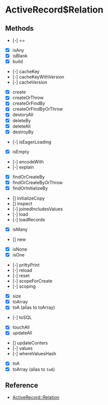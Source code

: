 # ActiveRecord$Relation

## Methods

- [-] ==
- [x] isAny
- [x] isBlank
- [x] build
- [-] cacheKey
- [-] cacheKeyWithVersion
- [-] cacheVersion
- [x] create
- [x] createOrThrow
- [x] createOrFindBy
- [x] createOrFindByOrThrow
- [x] destoryAll
- [x] deleteBy
- [x] deleteAll
- [x] destroyBy
- [-] isEagerLoading
- [x] isEmpty
- [-] encodeWith
- [-] explain
- [x] findOrCreateBy
- [x] findOrCreateByOrThrow
- [x] findOrInitializeBy
- [] initializeCopy
- [] inspect
- [-] joinedIncludesValues
- [-] load
- [-] loadRecords
- [x] isMany
- [] new
- [x] isNone
- [x] isOne
- [-] prittyPrint
- [-] reload
- [-] reset
- [-] scopeForCreate
- [-] scoping
- [x] size
- [x] toArray
- [x] toA (alias to toArray)
- [-] toSQL
- [x] touchAll
- [x] updateAll
- [] updateConters
- [-] values
- [-] whereValuesHash
- [x] toA
- [x] toArray (alias to `toA`)

## Reference

- [ActiveRecord::Relation](https://api.rubyonrails.org/classes/ActiveRecord/Relation.html)
